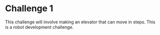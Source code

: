 # Challenge 1

This challenge will involve making an elevator that can move in steps.
This is a robot development challenge.

